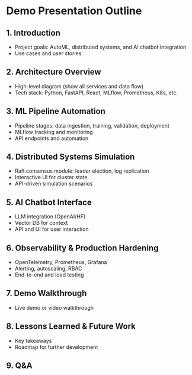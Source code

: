 # Demo Presentation Outline

## 1. Introduction
- Project goals: AutoML, distributed systems, and AI chatbot integration
- Use cases and user stories

## 2. Architecture Overview
- High-level diagram (show all services and data flow)
- Tech stack: Python, FastAPI, React, MLflow, Prometheus, K8s, etc.

## 3. ML Pipeline Automation
- Pipeline stages: data ingestion, training, validation, deployment
- MLflow tracking and monitoring
- API endpoints and automation

## 4. Distributed Systems Simulation
- Raft consensus module: leader election, log replication
- Interactive UI for cluster state
- API-driven simulation scenarios

## 5. AI Chatbot Interface
- LLM integration (OpenAI/HF)
- Vector DB for context
- API and UI for user interaction

## 6. Observability & Production Hardening
- OpenTelemetry, Prometheus, Grafana
- Alerting, autoscaling, RBAC
- End-to-end and load testing

## 7. Demo Walkthrough
- Live demo or video walkthrough

## 8. Lessons Learned & Future Work
- Key takeaways
- Roadmap for further development

## 9. Q&A 